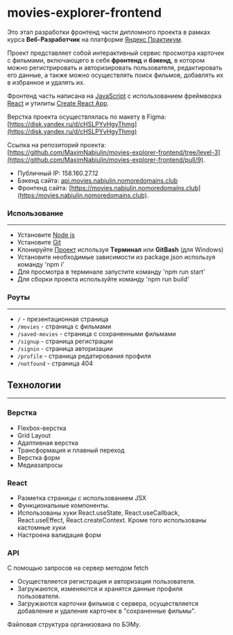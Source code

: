 # movies-explorer-frontend

Это этап разработки фронтенд части дипломного проекта в рамках курса **Веб-Разработчик** на платформе [Яндекс Практикум](https://practicum.yandex.ru/).

Проект представляет собой интерактивный сервис просмотра карточек с фильмами, включающего в себя **фронтенд** и **бэкенд**, в котором можно регистрировать и авторизировать пользователя, редактировать его данные, а также можно осуществлять поиск фильмов, добавлять их в избранное и удалять их.

Фронтенд часть написана на [JavaScript](https://developer.mozilla.org/ru/docs/Web/JavaScript) с использованием фреймворка [React](https://reactjs.org/) и утилиты [Create React App](https://create-react-app.dev/).

Верстка проекта осуществлялась по макету в Figma: [https://disk.yandex.ru/d/cHSLPYvHgyThmg](https://disk.yandex.ru/d/cHSLPYvHgyThmg)

Ссылка на репозиторий проекта: [https://github.com/MaximNabiulin/movies-explorer-frontend/tree/level-3](https://github.com/MaximNabiulin/movies-explorer-frontend/pull/9).

* Публичный IP: 158.160.27.12
* Бэкенд сайта: [api.movies.nabiulin.nomoredomains.club](api.movies.nabiulin.nomoredomains.club)
* Фронтенд сайта: [https://movies.nabiulin.nomoredomains.club](https:/movies.nabiulin.nomoredomains.club).

### Использование
------
* Установите [Node js](https://nodejs.org/en/)
* Установите [Git](https://git-scm.com/download/)
* Клонируйте [Проект](https://github.com/MaximNabiulin/movies-explorer-frontend) используя **Tерминал** или **GitBash** (для Windows)
* Установите необходимые зависимости из package.json используя команду 'npm i'
* Для просмотра в терминале запустите команду 'npm run start'
* Для сборки проекта используйте команду 'npm run build'

### Роуты
------
* `/` - презентационная страница
* `/movies` - страница с фильмами
* `/saved-movies` - страница с сохраненными фильмами
* `/signup` - страница регистрации
* `/signin` - страница авторизации
* `/profile` - страница редатирования профиля
* `/notfound` - страница 404

## Технологии
------
### Верстка
* Flexbox-верстка
* Grid Layout
* Адаптивная верстка
* Трансформация и плавный переход
* Верстка форм
* Медиазапросы

### React
* Разметка страницы с использованием JSX
* Функциональные компоненты.
* Использованы хуки React.useState, React.useCallback, React.useEffect,
React.createContext. Кроме того использованы кастомные хуки
* Настроена валидация форм

### API
С помощью запросов на сервер методом fetch
* Осуществляется регистрация и авторизация пользователя.
* Загружаются, изменяются и хранятся данные профиля пользователя.
* Загружаются карточки фильмов с сервера, осуществляется добавление и удаление карточек в "сохраненные фильмы".

Файловая структура организована по БЭМу.